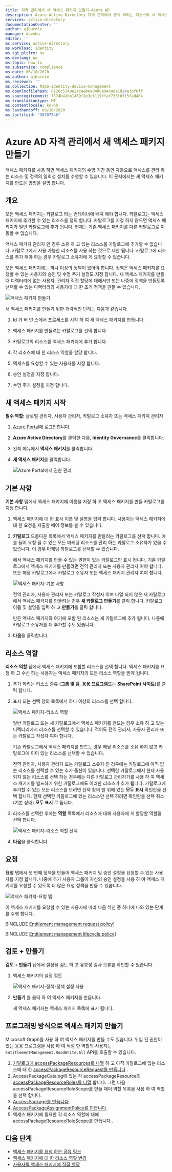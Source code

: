 ```yaml
---
title: 자격 관리에서 새 액세스 패키지 만들기-Azure AD
description: Azure Active Directory 자격 관리에서 공유 하려는 리소스의 새 액세스 패키지를 만드는 방법에 대해 알아봅니다.
services: active-directory
documentationCenter: ''
author: ajburnle
manager: daveba
editor: ''
ms.service: active-directory
ms.workload: identity
ms.tgt_pltfrm: na
ms.devlang: na
ms.topic: how-to
ms.subservice: compliance
ms.date: 06/18/2020
ms.author: ajburnle
ms.reviewer: ''
ms.collection: M365-identity-device-management
ms.openlocfilehash: 0126c5348a2acaebea0400a94ca0a1d14a1bf6ff
ms.sourcegitcommit: 7374b41bb1469f2e3ef119ffaf735f03f5fad484
ms.translationtype: MT
ms.contentlocale: ko-KR
ms.lasthandoff: 09/16/2020
ms.locfileid: "90707546"
---
```

# <a name="create-a-new-access-package-in-azure-ad-entitlement-management"></a>Azure AD 자격 관리에서 새 액세스 패키지 만들기

액세스 패키지를 사용 하면 액세스 패키지의 수명 기간 동안 자동으로 액세스를 관리 하는 리소스 및 정책의 일회성 설치를 수행할 수 있습니다. 이 문서에서는 새 액세스 패키지를 만드는 방법을 설명 합니다.

## <a name="overview"></a>개요

모든 액세스 패키지는 카탈로그 라는 컨테이너에 배치 해야 합니다. 카탈로그는 액세스 패키지에 추가할 수 있는 리소스를 정의 합니다. 카탈로그를 지정 하지 않으면 액세스 패키지가 일반 카탈로그에 추가 됩니다. 현재는 기존 액세스 패키지를 다른 카탈로그로 이동할 수 없습니다.

액세스 패키지 관리자 인 경우 소유 하 고 있는 리소스를 카탈로그에 추가할 수 없습니다. 카탈로그에서 사용 가능한 리소스를 사용 하는 것으로 제한 됩니다. 카탈로그에 리소스를 추가 해야 하는 경우 카탈로그 소유자에 게 요청할 수 있습니다.

모든 액세스 패키지에는 하나 이상의 정책이 있어야 합니다. 정책은 액세스 패키지를 요청할 수 있는 사용자와 승인 및 수명 주기 설정도 지정 합니다. 새 액세스 패키지를 만들 때 디렉터리에 없는 사용자, 관리자 직접 할당에 대해서만 또는 나중에 정책을 만들도록 선택할 수 있는 디렉터리의 사용자에 대 한 초기 정책을 만들 수 있습니다.

![액세스 패키지 만들기](./media/entitlement-management-access-package-create/access-package-create.png)

새 액세스 패키지를 만들기 위한 개략적인 단계는 다음과 같습니다.

1. Id 거 버 넌 스에서 프로세스를 시작 하 여 새 액세스 패키지를 만듭니다.

1. 액세스 패키지를 만들려는 카탈로그를 선택 합니다.

1. 카탈로그의 리소스를 액세스 패키지에 추가 합니다.

1. 각 리소스에 대 한 리소스 역할을 할당 합니다.

1. 액세스를 요청할 수 있는 사용자를 지정 합니다.

1. 승인 설정을 지정 합니다.

1. 수명 주기 설정을 지정 합니다.

## <a name="start-new-access-package"></a>새 액세스 패키지 시작

**필수 역할:** 글로벌 관리자, 사용자 관리자, 카탈로그 소유자 또는 액세스 패키지 관리자

1. [Azure Portal](https://portal.azure.com)에 로그인합니다.

1. **Azure Active Directory**를 클릭한 다음, **Identity Governance**를 클릭합니다.

1. 왼쪽 메뉴에서 **액세스 패키지**를 클릭합니다.

1. **새 액세스 패키지**를 클릭합니다.
   
    ![Azure Portal에서 권한 관리](./media/entitlement-management-shared/access-packages-list.png)

## <a name="basics"></a>기본 사항

**기본 사항** 탭에서 액세스 패키지에 이름을 지정 하 고 액세스 패키지를 만들 카탈로그를 지정 합니다.

1. 액세스 패키지에 대 한 표시 이름 및 설명을 입력 합니다. 사용자는 액세스 패키지에 대 한 요청을 제출할 때이 정보를 볼 수 있습니다.

1. **카탈로그** 드롭다운 목록에서 액세스 패키지를 만들려는 카탈로그를 선택 합니다. 예를 들어 요청 될 수 있는 모든 마케팅 리소스를 관리 하는 카탈로그 소유자가 있을 수 있습니다. 이 경우 마케팅 카탈로그를 선택할 수 있습니다.

    에서 액세스 패키지를 만들 수 있는 권한이 있는 카탈로그만 표시 됩니다. 기존 카탈로그에서 액세스 패키지를 만들려면 전역 관리자 또는 사용자 관리자 여야 합니다. 또는 해당 카탈로그에서 카탈로그 소유자 또는 액세스 패키지 관리자 여야 합니다.

    ![액세스 패키지-기본 사항](./media/entitlement-management-access-package-create/basics.png)

    전역 관리자, 사용자 관리자 또는 카탈로그 작성자 이며 나열 되지 않은 새 카탈로그에서 액세스 패키지를 만들려는 경우 **새 카탈로그 만들기**를 클릭 합니다. 카탈로그 이름 및 설명을 입력 하 고 **만들기**를 클릭 합니다.

    만든 액세스 패키지와 여기에 포함 된 리소스는 새 카탈로그에 추가 됩니다. 나중에 카탈로그 소유자를 더 추가할 수도 있습니다.

1. **다음**을 클릭합니다.

## <a name="resource-roles"></a>리소스 역할

**리소스 역할** 탭에서 액세스 패키지에 포함할 리소스를 선택 합니다. 액세스 패키지를 요청 하 고 수신 하는 사용자는 액세스 패키지의 모든 리소스 역할을 받게 됩니다.

1. 추가 하려는 리소스 종류 (**그룹 및 팀**, **응용 프로그램**또는 **SharePoint 사이트**)를 클릭 합니다.

1. 표시 되는 선택 창의 목록에서 하나 이상의 리소스를 선택 합니다.

    ![액세스 패키지-리소스 역할](./media/entitlement-management-access-package-create/resource-roles.png)

    일반 카탈로그 또는 새 카탈로그에서 액세스 패키지를 만드는 경우 소유 하 고 있는 디렉터리에서 리소스를 선택할 수 있습니다. 적어도 전역 관리자, 사용자 관리자 또는 카탈로그 작성자 여야 합니다.

    기존 카탈로그에서 액세스 패키지를 만드는 경우 해당 리소스를 소유 하지 않고 카탈로그에 이미 있는 리소스를 선택할 수 있습니다.

    전역 관리자, 사용자 관리자 또는 카탈로그 소유자 인 경우에는 카탈로그에 아직 없는 리소스를 선택할 수 있는 추가 옵션이 있습니다. 선택한 카탈로그에서 현재 사용 되지 않는 리소스를 선택 하는 경우에는 다른 카탈로그 관리자가를 사용 하 여 액세스 패키지를 빌드하기 위한 카탈로그에도 이러한 리소스가 추가 됩니다. 카탈로그에 추가할 수 있는 모든 리소스를 보려면 선택 창의 맨 위에 있는 **모두 표시** 확인란을 선택 합니다. 현재 선택한 카탈로그에 있는 리소스만 선택 하려면 확인란을 선택 취소 (기본 상태) **모두 표시** 로 둡니다.

1. 리소스를 선택한 후에는 **역할** 목록에서 리소스에 대해 사용자에 게 할당할 역할을 선택 합니다.

    ![액세스 패키지-리소스 역할 선택](./media/entitlement-management-access-package-create/resource-roles-role.png)

1. **다음**을 클릭합니다.

## <a name="requests"></a>요청

**요청** 탭에서 첫 번째 정책을 만들어 액세스 패키지 및 승인 설정을 요청할 수 있는 사용자를 지정 합니다. 나중에 추가 사용자 그룹이 자신의 승인 설정을 사용 하 여 액세스 패키지를 요청할 수 있도록 더 많은 요청 정책을 만들 수 있습니다.

![액세스 패키지-요청 탭](./media/entitlement-management-access-package-create/requests.png)

이 액세스 패키지를 요청할 수 있는 사용자에 따라 다음 섹션 중 하나에 나와 있는 단계를 수행 합니다.

[!INCLUDE [Entitlement management request policy](../../../includes/active-directory-entitlement-management-request-policy.md)]

[!INCLUDE [Entitlement management lifecycle policy](../../../includes/active-directory-entitlement-management-lifecycle-policy.md)]

## <a name="review--create"></a>검토 + 만들기

**검토 + 만들기** 탭에서 설정을 검토 하 고 유효성 검사 오류를 확인할 수 있습니다.

1. 액세스 패키지의 설정 검토

    ![액세스 패키지-정책-정책 설정 사용](./media/entitlement-management-access-package-create/review-create.png)

1. **만들기** 를 클릭 하 여 액세스 패키지를 만듭니다.

    새 액세스 패키지는 액세스 패키지 목록에 표시 됩니다.

## <a name="creating-an-access-package-programmatically"></a>프로그래밍 방식으로 액세스 패키지 만들기

Microsoft Graph를 사용 하 여 액세스 패키지를 만들 수도 있습니다.  위임 된 권한이 있는 응용 프로그램을 사용 하 여 적절 한 역할의 사용자는 `EntitlementManagement.ReadWrite.All` API를 호출할 수 있습니다.

1. [카탈로그에 accessPackageResources를 나열](https://docs.microsoft.com/graph/api/accesspackagecatalog-list?view=graph-rest-beta&tabs=http) 하 고 아직 카탈로그에 없는 리소스에 대 한 [accessPackageResourceRequest를 만듭니다](https://docs.microsoft.com/graph/api/accesspackageresourcerequest-post?view=graph-rest-beta&tabs=http) .
1. AccessPackageCatalog에 있는 각 accessPackageResource의 [accessPackageResourceRoles를 나열](https://docs.microsoft.com/graph/api/accesspackage-list-accesspackageresourcerolescopes?view=graph-rest-beta&tabs=http) 합니다. 그런 다음 accessPackageResourceRoleScope를 만들 때이 역할 목록을 사용 하 여 역할을 선택 합니다.
1. [AccessPackage를 만듭니다](https://docs.microsoft.com/graph/tutorial-access-package-api?view=graph-rest-beta).
1. [AccessPackageAssignmentPolicy를 만듭니다](https://docs.microsoft.com/graph/api/accesspackageassignmentpolicy-post?view=graph-rest-beta&tabs=http).
1. 액세스 패키지에 필요한 각 리소스 역할에 대해 [accessPackageResourceRoleScope를 만듭니다](https://docs.microsoft.com/graph/api/accesspackage-post-accesspackageresourcerolescopes?view=graph-rest-beta&tabs=http) .

## <a name="next-steps"></a>다음 단계

- [액세스 패키지를 요청 하는 공유 링크](entitlement-management-access-package-settings.md)
- [액세스 패키지에 대 한 리소스 역할 변경](entitlement-management-access-package-resources.md)
- [사용자를 액세스 패키지에 직접 할당](entitlement-management-access-package-assignments.md)